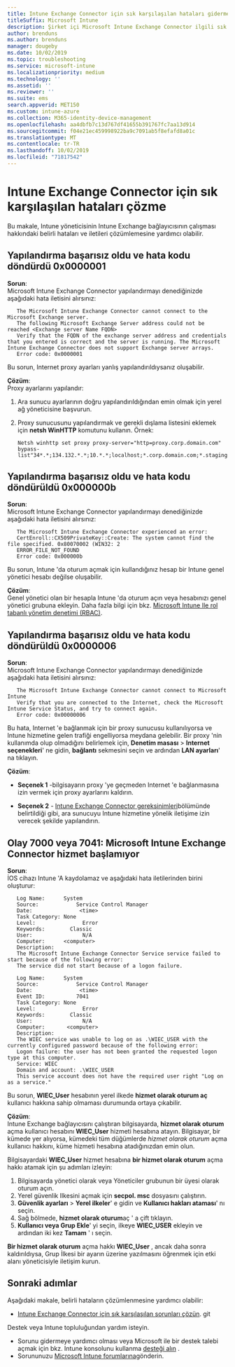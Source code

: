 ```yaml
---
title: Intune Exchange Connector için sık karşılaşılan hataları giderme
titleSuffix: Microsoft Intune
description: Şirket içi Microsoft Intune Exchange Connector ilgili sık karşılaşılan hataları giderin ve çözümleyin
author: brenduns
ms.author: brenduns
manager: dougeby
ms.date: 10/02/2019
ms.topic: troubleshooting
ms.service: microsoft-intune
ms.localizationpriority: medium
ms.technology: ''
ms.assetid: ''
ms.reviewer: ''
ms.suite: ems
search.appverid: MET150
ms.custom: intune-azure
ms.collection: M365-identity-device-management
ms.openlocfilehash: aa4dbfb7c13d767df41655b391767fc7aa13d914
ms.sourcegitcommit: f04e21ec459998922ba9c7091ab5f8efafd8a01c
ms.translationtype: MT
ms.contentlocale: tr-TR
ms.lasthandoff: 10/02/2019
ms.locfileid: "71817542"
---
```

# <a name="resolve-common-errors-for-the-intune-exchange-connector"></a>Intune Exchange Connector için sık karşılaşılan hataları çözme

Bu makale, Intune yöneticisinin Intune Exchange bağlayıcısının çalışması hakkındaki belirli hataları ve iletileri çözümlemesine yardımcı olabilir.  

## <a name="configuration-failed-and-returned-error-code-0x0000001"></a>Yapılandırma başarısız oldu ve hata kodu döndürdü 0x0000001

**Sorun**:  
Microsoft Intune Exchange Connector yapılandırmayı denediğinizde aşağıdaki hata iletisini alırsınız:

```
   The Microsoft Intune Exchange Connector cannot connect to the Microsoft Exchange server.  
   The following Microsoft Exchange Server address could not be reached <Exchange server Name FQDN>  
   Verify that the FQDN of the exchange server address and credentials that you entered is correct and the server is running. The Microsoft Intune Exchange Connector does not support Exchange server arrays.  
   Error code: 0x0000001  
```

Bu sorun, Internet proxy ayarları yanlış yapılandırıldıysanız oluşabilir.

**Çözüm**:  
Proxy ayarlarını yapılandır:
1. Ara sunucu ayarlarının doğru yapılandırıldığından emin olmak için yerel ağ yöneticisine başvurun. 
2. Proxy sunucusunu yapılandırmak ve gerekli dışlama listesini eklemek için **netsh WinHTTP** komutunu kullanın. Örnek:  

   ```
   Netsh winhttp set proxy proxy-server="http=proxy.corp.domain.com" bypass-list"34*.*;134.132.*.*;10.*.*;localhost;*.corp.domain.com;*.staging.domain.com"
   ```

## <a name="configuration-failed-and-returned-error-code-0x000000b"></a>Yapılandırma başarısız oldu ve hata kodu döndürüldü 0x000000b   

**Sorun**:  
Microsoft Intune Exchange Connector yapılandırmayı denediğinizde aşağıdaki hata iletisini alırsınız:  

```
   The Microsoft Intune Exchange Connector experienced an error:  
   CertEnroll::CX509PrivateKey::Create: The system cannot find the file specified. 0x80070002 (WIN32: 2  
   ERROR_FILE_NOT_FOUND  
   Error code: 0x000000b  
```
Bu sorun, Intune 'da oturum açmak için kullandığınız hesap bir Intune genel yönetici hesabı değilse oluşabilir.

**Çözüm**:  
Genel yönetici olan bir hesapla Intune 'da oturum açın veya hesabınızı genel yönetici grubuna ekleyin. Daha fazla bilgi için bkz. [Microsoft Intune Ile rol tabanlı yönetim denetimi (RBAC)](../fundamentals/role-based-access-control.md).

## <a name="configuration-failed-and-returned-error-code-0x0000006"></a>Yapılandırma başarısız oldu ve hata kodu döndürüldü 0x0000006

**Sorun**:  
Microsoft Intune Exchange Connector yapılandırmayı denediğinizde aşağıdaki hata iletisini alırsınız:  

```  
   The Microsoft Intune Exchange Connector cannot connect to Microsoft Intune  
   Verify that you are connected to the Internet, check the Microsoft Intune Service Status, and try to connect again.  
   Error code: 0x00000006  
```  
Bu hata, Internet 'e bağlanmak için bir proxy sunucusu kullanılıyorsa ve Intune hizmetine gelen trafiği engelliyorsa meydana gelebilir. Bir proxy 'nin kullanımda olup olmadığını belirlemek için, **Denetim masası** > **Internet seçenekleri**' ne gidin, **bağlantı** sekmesini seçin ve ardından **LAN ayarları**' na tıklayın.

**Çözüm**:  

- **Seçenek 1** -bilgisayarın proxy 'ye geçmeden Internet 'e bağlanmasına izin vermek için proxy ayarlarını kaldırın.  

- **Seçenek 2** - [Intune Exchange Connector gereksinimleri](exchange-connector-install.md#intune-exchange-connector-requirements)bölümünde belirtildiği gibi, ara sunucuyu Intune hizmetine yönelik iletişime izin verecek şekilde yapılandırın.



## <a name="event-7000-or-7041-microsoft-intune-exchange-connector-service-wont-start"></a>Olay 7000 veya 7041: Microsoft Intune Exchange Connector hizmet başlamıyor

**Sorun**:  
İOS cihazı Intune 'A kaydolamaz ve aşağıdaki hata iletilerinden birini oluşturur:  

```  
   Log Name:      System
   Source:            Service Control Manager
   Date:               <time>
   Task Category: None
   Level:               Error
   Keywords:        Classic
   User:                N/A
   Computer:      <computer>
   Description:
   The Microsoft Intune Exchange Connector Service service failed to start because of the following error:  
   The service did not start because of a logon failure.
```  

```  
   Log Name:      System
   Source:            Service Control Manager
   Date:               <time>
   Event ID:          7041
   Task Category: None
   Level:               Error   
   Keywords:        Classic
   User:                N/A
   Computer:       <computer>
   Description:
   The WIEC service was unable to log on as .\WIEC_USER with the currently configured password because of the following error:
   Logon failure: the user has not been granted the requested logon type at this computer.
   Service: WIEC
   Domain and account: .\WIEC_USER
   This service account does not have the required user right "Log on as a service."  
```
Bu sorun, **WIEC_User** hesabının yerel ilkede **hizmet olarak oturum aç** kullanıcı hakkına sahip olmaması durumunda ortaya çıkabilir.

**Çözüm**:  
Intune Exchange bağlayıcısını çalıştıran bilgisayarda, **hizmet olarak oturum** açma kullanıcı hesabını **WIEC_User** hizmeti hesabına atayın. Bilgisayar, bir kümede yer alıyorsa, kümedeki tüm düğümlerde *hizmet olarak oturum* açma kullanıcı hakkını, küme hizmeti hesabına atadığınızdan emin olun.  

Bilgisayardaki **WIEC_User** hizmet hesabına **bir hizmet olarak oturum** açma hakkı atamak için şu adımları izleyin:

1. Bilgisayarda yönetici olarak veya Yöneticiler grubunun bir üyesi olarak oturum açın.
2. Yerel güvenlik Ilkesini açmak için **secpol. msc** dosyasını çalıştırın.
3. **Güvenlik ayarları** > **Yerel ilkeler**' e gidin ve **Kullanıcı hakları ataması**' nı seçin.
4. Sağ bölmede, **hizmet olarak oturum**aç ' a çift tıklayın.
5. **Kullanıcı veya Grup Ekle**' yi seçin, ilkeye **WIEC_USER** ekleyin ve ardından iki kez **Tamam** ' ı seçin.

**Bir hizmet olarak oturum** açma hakkı **WIEC_User** , ancak daha sonra kaldırıldıysa, Grup İlkesi bir ayarın üzerine yazılmasını öğrenmek için etki alanı yöneticisiyle iletişim kurun.  

## <a name="next-steps"></a>Sonraki adımlar  

Aşağıdaki makale, belirli hataların çözümlenmesine yardımcı olabilir:
- [Intune Exchange Connector için sık karşılaşılan sorunları çözün](troubleshoot-exchange-connector-common-problems.md). git 

Destek veya Intune topluluğundan yardım isteyin.
- Sorunu gidermeye yardımcı olması veya Microsoft ile bir destek talebi açmak için bkz. Intune konsolunu kullanma [desteği alın](../fundamentals/get-support.md) . 
- Sorununuzu [Microsoft Intune forumlarına](https://social.technet.microsoft.com/Forums/en-US/home?forum=microsoftintuneprod)gönderin.  
